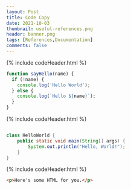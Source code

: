 ```yaml
---
layout: Post
title: Code Copy
date: 2021-10-03
thumbnail: useful-references.png
header: banner.png
tags: [References,Documentation]
comments: false
---
```


{% include codeHeader.html %}
```javascript
function sayHello(name) {
  if (!name) {
    console.log('Hello World');
  } else {
    console.log(`Hello ${name}`);
  }
}
```

{% include codeHeader.html %}
```java

class HelloWorld {
    public static void main(String[] args) {
        System.out.println("Hello, World!");
    }
}
```

{% include codeHeader.html %}
```html
<p>Here's some HTML for you.</p>
```
